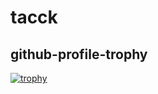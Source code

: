 # tacck

## github-profile-trophy

[![trophy](https://github-profile-trophy.vercel.app/?username=tacck)](https://github.com/ryo-ma/github-profile-trophy)
